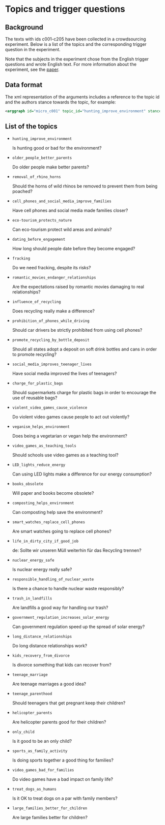 # Topics and trigger questions


## Background

The texts with ids c001-c205 have been collected in a  crowdsourcing
experiment. Below is a list of the topics and the corresponding trigger
question in the experiment.

Note that the subjects in the experiment chose from the English trigger
questions and wrote English text. For more information about the experiment,
see the [paper](http://www.aclweb.org/anthology/W/W18/W18-5218.pdf).


## Data format

The xml representation of the arguments includes a reference to the topic id
and the authors stance towards the topic, for example:

```xml
<arggraph id="micro_c001" topic_id="hunting_improve_environment" stance="pro">
```


## List of the topics

* `hunting_improve_environment`

  Is hunting good or bad for the environment?


* `older_people_better_parents`

  Do older people make better parents?


* `removal_of_rhino_horns`

  Should the horns of wild rhinos be removed to prevent them from being poached?


* `cell_phones_and_social_media_improve_families`

  Have cell phones and social media made families closer?


* `eco-tourism_protects_nature`

  Can eco-tourism protect wild areas and animals?


* `dating_before_engagement`

  How long should people date before they become engaged?


* `fracking`

  Do we need fracking, despite its risks?


* `romantic_movies_endanger_relationships`

  Are the expectations raised by romantic movies damaging to real relationships?


* `influence_of_recycling`

  Does recycling really make a difference?


* `prohibition_of_phones_while_driving`

  Should car drivers be strictly prohibited from using cell phones?


* `promote_recycling_by_bottle_deposit`

  Should all states adopt a deposit on soft drink bottles and cans in order to promote recycling?


* `social_media_improves_teenager_lives`

  Have social media improved the lives of teenagers?


* `charge_for_plastic_bags`

  Should supermarkets charge for plastic bags in order to encourage the use of reusable bags?


* `violent_video_games_cause_violence`

  Do violent video games cause people to act out violently?


* `veganism_helps_environment`

  Does being a vegetarian or vegan help the environment?


* `video_games_as_teaching_tools`

  Should schools use video games as a teaching tool?


* `LED_lights_reduce_energy`

  Can using LED lights make a difference for our energy consumption?


* `books_obsolete`

  Will paper and books become obsolete?


* `composting_helps_environment`

  Can composting help save the environment?


* `smart_watches_replace_cell_phones`

  Are smart watches going to replace cell phones?


* `life_in_dirty_city_if_good_job`

  de: Sollte wir unseren Müll weiterhin für das Recycling trennen?


* `nuclear_energy_safe`

  Is nuclear energy really safe?


* `responsible_handling_of_nuclear_waste`

  Is there a chance to handle nuclear waste responsibly?


* `trash_in_landfills`

  Are landfills a good way for handling our trash?


* `government_regulation_increases_solar_energy`

  Can government regulation speed up the spread of solar energy?


* `long_distance_relationships`

  Do long distance relationships work?


* `kids_recovery_from_divorce`

  Is divorce something that kids can recover from?


* `teenage_marriage`

  Are teenage marriages a good idea?


* `teenage_parenthood`

  Should teenagers that get pregnant keep their children?


* `helicopter_parents`

  Are helicopter parents good for their children?


* `only_child`

  Is it good to be an only child?


* `sports_as_family_activity`

  Is doing sports together a good thing for families?


* `video_games_bad_for_families`

  Do video games have a bad impact on family life?


* `treat_dogs_as_humans`

  Is it OK to treat dogs on a par with family members?


* `large_families_better_for_children`

  Are large families better for children?
